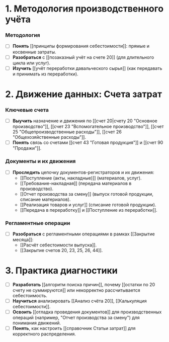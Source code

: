 # 1. Методология производственного учёта

### **Методология**
- [ ] **Понять** [[принципы формирования себестоимости]]: прямые и косвенные затраты.
- [ ] **Разобраться** с [[позаказный учёт на счете 20]] (для длительного цикла или услуг).
- [ ] **Изучить** [[учёт переработки давальческого сырья]] (как передавать и принимать из переработки).

# 2. Движение данных: Счета затрат

### **Ключевые счета**
- [ ] **Выучить** назначение и движения по [[счет 20|счету 20 "Основное производство"]], [[счет 23 "Вспомогательное производство"]], [[счет 25 "Общепроизводственные расходы"]], [[счет 26 "Общехозяйственные расходы"]].
- [ ] **Понять** связь со счетами [[счет 43 "Готовая продукция"]] и [[счет 90 "Продажи"]].
### **Документы и их движения**
- [ ] **Проследить** цепочку документов-регистраторов и их движения:
    - [[Поступление (акты, накладные)]] (материалов, услуг).
    - [[Требование-накладная]] (передача материалов в производство).
    - [[Отчет производства за смену]] (выпуск готовой продукции, списание материалов).
    - [[Реализация товаров и услуг]] (списание готовой продукции).
    - [[Передача в переработку]] и [[Поступление из переработки]].
### **Регламентные операции**
- [ ] **Разобраться** с регламентными операциями в рамках [[Закрытие месяца]]:
    - [[Расчёт себестоимости выпуска]].
    - [[Закрытие счетов 20, 23, 25, 26, 44]].

# 3. Практика диагностики

- [ ] **Разработать** [[алгоритм поиска причин]], почему [[остатки по 20 счету не суммируются]] или некорректно рассчитывается себестоимость.
- [ ] **Научиться** анализировать [[Анализ счёта 20]], [[Калькуляция себестоимости]].
- [ ] **Освоить** [[отладка проведения документов]] для производственных операций (например, "Отчет производства за смену") для понимания движений.
- [ ] **Понять**, как настроить [[справочник Статьи затрат]] для корректного распределения.
